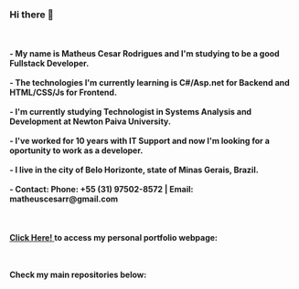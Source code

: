 ### Hi there 👋
<b>
<br><br>- My name is Matheus Cesar Rodrigues and I'm studying to be a good Fullstack Developer.
<br><br>- The technologies I'm currently learning is C#/Asp.net for Backend and HTML/CSS/Js for Frontend.
<br><br>- I'm currently studying Technologist in Systems Analysis and Development at Newton Paiva University.
<br><br>- I've worked for 10 years with IT Support and now I'm looking for a oportunity to work as a developer.
<br><br>- I live in the city of Belo Horizonte, state of Minas Gerais, Brazil.
<br><br>- Contact: Phone: +55 (31) 97502-8572   |   Email: matheuscesarr@gmail.com
<br><br><br><br><a href="" target="_blank"> <red>Click Here!</red> </a> to access my personal portfolio webpage:


<br><br>Check my main repositories below:
</b>
<!--
**matheuscesarr/matheuscesarr** is a ✨ _special_ ✨ repository because its `README.md` (this file) appears on your GitHub profile.

Here are some ideas to get you started:

- 🔭 I’m currently working on ...
- 🌱 I’m currently learning ...
- 👯 I’m looking to collaborate on ...
- 🤔 I’m looking for help with ...
- 💬 Ask me about ...
- 📫 How to reach me: ...
- 😄 Pronouns: ...
- ⚡ Fun fact: ...
-->
